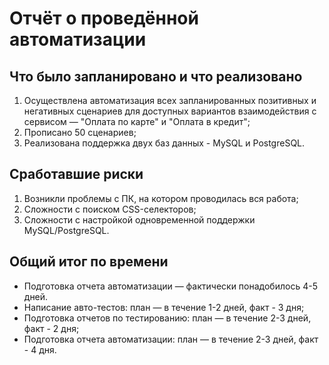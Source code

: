 # Отчёт о проведённой автоматизации
## Что было запланировано и что реализовано
1. Осуществлена автоматизация всех запланированных позитивных и негативных сценариев для доступных вариантов взаимодействия с сервисом — "Оплата по карте" и "Оплата в кредит";
2. Прописано 50 сценариев;
3. Реализована поддержка двух баз данных - MySQL и PostgreSQL.
## Сработавшие риски
1. Возникли проблемы с ПК, на котором проводилась вся работа;
2. Сложности с поиском CSS-селекторов;
3. Сложности с настройкой одновременной поддержки MySQL/PostgreSQL.
## Общий итог по времени
* Подготовка отчета автоматизации — фактически понадобилось 4-5 дней.
* Написание авто-тестов: план — в течение 1-2 дней, факт - 3 дня;
* Подготовка отчетов по тестированию: план — в течение 2-3 дней, факт - 2 дня;
* Подготовка отчета автоматизации: план — в течение 2-3 дней, факт - 4 дня.